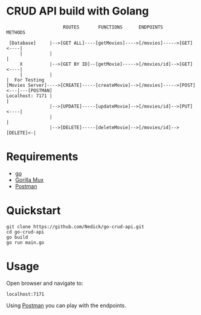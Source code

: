 # CRUD API build with Golang

```
                     ROUTES       FUNCTIONS      ENDPOINTS      METHODS
                
 [Database]     |-->[GET ALL]----[getMovies]---->[/movies]----->[GET]<----|
     |          |                                                         |
     X          |-->[GET BY ID]--[getMovie]----->[/movies/id]-->[GET]<----|
     |          |                                                         |  For Testing
[Movies Server]---->[CREATE]-----[createMovie]-->[/movies]----->[POST]<---|---[POSTMAN]
Localhost: 7171 |                                                         |
                |-->[UPDATE]-----[updateMovie]-->[/movies/id]-->[PUT]<----|
                |                                                         |
                |-->[DELETE]-----[deleteMovie]-->[/movies/id]-->[DELETE]<-|
```

# Requirements
- [go](https://go.dev/doc/tutorial/getting-started)
- [Gorilla Mux](https://github.com/gorilla/mux)
- [Postman](https://www.postman.com/)

# Quickstart
```
git clone https://github.com/Nedick/go-crud-api.git
cd go-crud-api
go build
go run main.go
```

# Usage
Open browser and navigate to:
```
localhost:7171
```
Using [Postman](https://www.postman.com/) you can play with the endpoints.

